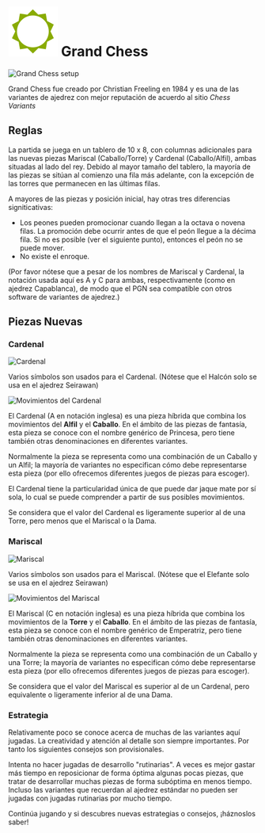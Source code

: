 
# ![Grand](https://github.com/gbtami/pychess-variants/blob/master/static/icons/grand.svg) Grand Chess

![Grand Chess setup](https://github.com/gbtami/pychess-variants/blob/master/static/images/CVariantsGuide/Grand.png)

Grand Chess fue creado por Christian Freeling en 1984 y es una de las variantes de ajedrez con mejor reputación de acuerdo al sitio *Chess Variants*

## Reglas

La partida se juega en un tablero de 10 x 8, con columnas adicionales para las nuevas piezas Mariscal (Caballo/Torre) y Cardenal (Caballo/Alfil), ambas situadas al lado del rey. Debido al mayor tamaño del tablero, la mayoría de las piezas se sitúan al comienzo una fila más adelante, con la excepción de las torres que permanecen en las últimas filas.

A mayores de las piezas y posición inicial, hay otras tres diferencias signiticativas:

* Los peones pueden promocionar cuando llegan a la octava o novena filas. La promoción debe ocurrir antes de que el peón llegue a la décima fila. Si no es posible (ver el siguiente punto), entonces el peón no se puede mover.
* No existe el enroque.

(Por favor nótese que a pesar de los nombres de Mariscal y Cardenal, la notación usada aquí es A y C para ambas, respectivamente (como en ajedrez Capablanca), de modo que el PGN sea compatible con otros software de variantes de ajedrez.)

## Piezas Nuevas

### Cardenal

![Cardenal](https://github.com/gbtami/pychess-variants/blob/master/static/images/CVariantsGuide/Princesses.png)

Varios símbolos son usados para el Cardenal. (Nótese que el Halcón solo se usa en el ajedrez Seirawan)

![Movimientos del Cardenal](https://github.com/gbtami/pychess-variants/blob/master/static/images/CVariantsGuide/Archbishop.png)

El Cardenal (A en notación inglesa) es una pieza híbrida que combina los movimientos del **Alfil** y el **Caballo**. En el ámbito de las piezas de fantasía, esta pieza se conoce con el nombre genérico de Princesa, pero tiene también otras denominaciones en diferentes variantes.

Normalmente la pieza se representa como una combinación de un Caballo y un Alfil; la mayoría de variantes no especifican cómo debe representarse esta pieza (por ello ofrecemos diferentes juegos de piezas para escoger).

El Cardenal tiene la particularidad única de que puede dar jaque mate por sí sola, lo cual se puede comprender a partir de sus posibles movimientos.

Se considera que el valor del Cardenal es ligeramente superior al de una Torre, pero menos que el Mariscal o la Dama.

### Mariscal

![Mariscal](https://github.com/gbtami/pychess-variants/blob/master/static/images/CVariantsGuide/Empresses.png)

Varios símbolos son usados para el Mariscal. (Nótese que el Elefante solo se usa en el ajedrez Seirawan)

![Movimientos del Mariscal](https://github.com/gbtami/pychess-variants/blob/master/static/images/CVariantsGuide/Chancellor.png)

El Mariscal (C en notación inglesa) es una pieza híbrida que combina los movimientos de la **Torre** y el **Caballo**. En el ámbito de las piezas de fantasía, esta pieza se conoce con el nombre genérico de Emperatriz, pero tiene también otras denominaciones en diferentes variantes.

Normalmente la pieza se representa como una combinación de un Caballo y una Torre; la mayoría de variantes no especifican cómo debe representarse esta pieza (por ello ofrecemos diferentes juegos de piezas para escoger).

Se considera que el valor del Mariscal es superior al de un Cardenal, pero equivalente o ligeramente inferior al de una Dama.

### Estrategia

Relativamente poco se conoce acerca de muchas de las variantes aquí jugadas. La creatividad y atención al detalle son siempre importantes. Por tanto los siguientes consejos son provisionales.

Intenta no hacer jugadas de desarrollo "rutinarias". A veces es mejor gastar más tiempo en reposicionar de forma óptima algunas pocas piezas, que tratar de desarrollar muchas piezas de forma subóptima en menos tiempo. Incluso las variantes que recuerdan al ajedrez estándar no pueden ser jugadas con jugadas rutinarias por mucho tiempo.

Continúa jugando y si descubres nuevas estrategias o consejos, ¡háznoslos saber!
